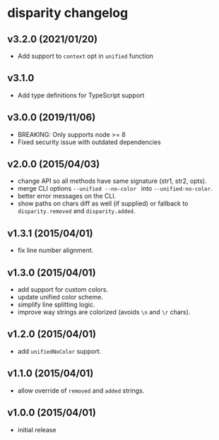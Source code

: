 # disparity changelog

## v3.2.0 (2021/01/20)

 - Add support to `context` opt in `unified` function

## v3.1.0

 - Add type definitions for TypeScript support

## v3.0.0 (2019/11/06)

 - BREAKING: Only supports node >= 8
 - Fixed security issue with outdated dependencies

## v2.0.0 (2015/04/03)

 - change API so all methods have same signature (str1, str2, opts).
 - merge CLI options `--unified --no-color ` into `--unified-no-color`.
 - better error messages on the CLI.
 - show paths on chars diff as well (if supplied) or fallback to
   `disparity.removed` and `disparity.added`.

## v1.3.1 (2015/04/01)

 - fix line number alignment.

## v1.3.0 (2015/04/01)

 - add support for custom colors.
 - update unified color scheme.
 - simplify line splitting logic.
 - improve way strings are colorized (avoids `\n` and `\r` chars).

## v1.2.0 (2015/04/01)

 - add `unifiedNoColor` support.

## v1.1.0 (2015/04/01)

 - allow override of `removed` and `added` strings.

## v1.0.0 (2015/04/01)

 - initial release
